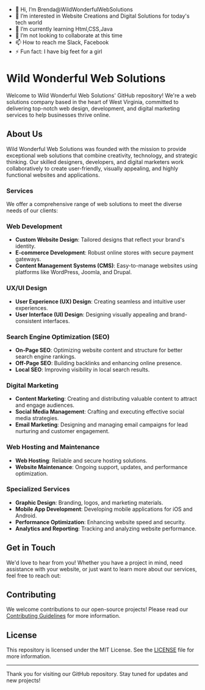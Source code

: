 - 👋 Hi, I’m Brenda@WildWonderfulWebSolutions
- 👀 I’m interested in Website Creations and Digital Solutions for today's tech world
- 🌱 I’m currently learning Html,CSS,Java
- 💞️ I’m not looking to collaborate at this time
- 📫 How to reach me Slack, Facebook 
- ⚡ Fun fact: I have big feet for a girl

<!---
WildWonderfulWebSolutions/WildWonderfulWebSolutions is a ✨ special ✨ repository because its `README.md` (this file) appears on your GitHub profile.
You can click the Preview link to take a look at your changes.
--->
# Wild Wonderful Web Solutions

Welcome to Wild Wonderful Web Solutions' GitHub repository! We're a web solutions company based in the heart of West Virginia, committed to delivering top-notch web design, development, and digital marketing services to help businesses thrive online.

## About Us

Wild Wonderful Web Solutions was founded with the mission to provide exceptional web solutions that combine creativity, technology, and strategic thinking. Our skilled designers, developers, and digital marketers work collaboratively to create user-friendly, visually appealing, and highly functional websites and applications.

### Services

We offer a comprehensive range of web solutions to meet the diverse needs of our clients:

### Web Development
- **Custom Website Design**: Tailored designs that reflect your brand's identity.
- **E-commerce Development**: Robust online stores with secure payment gateways.
- **Content Management Systems (CMS)**: Easy-to-manage websites using platforms like WordPress, Joomla, and Drupal.

### UX/UI Design
- **User Experience (UX) Design**: Creating seamless and intuitive user experiences.
- **User Interface (UI) Design**: Designing visually appealing and brand-consistent interfaces.

### Search Engine Optimization (SEO)
- **On-Page SEO**: Optimizing website content and structure for better search engine rankings.
- **Off-Page SEO**: Building backlinks and enhancing online presence.
- **Local SEO**: Improving visibility in local search results.

### Digital Marketing
- **Content Marketing**: Creating and distributing valuable content to attract and engage audiences.
- **Social Media Management**: Crafting and executing effective social media strategies.
- **Email Marketing**: Designing and managing email campaigns for lead nurturing and customer engagement.

### Web Hosting and Maintenance
- **Web Hosting**: Reliable and secure hosting solutions.
- **Website Maintenance**: Ongoing support, updates, and performance optimization.

### Specialized Services
- **Graphic Design**: Branding, logos, and marketing materials.
- **Mobile App Development**: Developing mobile applications for iOS and Android.
- **Performance Optimization**: Enhancing website speed and security.
- **Analytics and Reporting**: Tracking and analyzing website performance.
<!---
## Projects

Explore some of our recent projects and see how we've helped businesses achieve their digital goals:

1. **Project Name**: Brief description and link to the project.
2. **Project Name**: Brief description and link to the project.
3. **Project Name**: Brief description and link to the project.
--->
## Get in Touch

We'd love to hear from you! Whether you have a project in mind, need assistance with your website, or just want to learn more about our services, feel free to reach out:
<!---
- **Email**: [contact@wildwonderfulwebsolutions.com](mailto:contact@wildwonderfulwebsolutions.com)
- **Website**: [www.wildwonderfulwebsolutions.com](https://www.wildwonderfulwebsolutions.com)
- **LinkedIn**: [Wild Wonderful Web Solutions](https://www.linkedin.com/company/wild-wonderful-web-solutions)
- **Twitter**: [@WWW_Solutions](https://twitter.com/WWW_Solutions) --->

## Contributing

We welcome contributions to our open-source projects! Please read our [Contributing Guidelines](CONTRIBUTING.md) for more information.

## License

This repository is licensed under the MIT License. See the [LICENSE](LICENSE) file for more information.

---

Thank you for visiting our GitHub repository. Stay tuned for updates and new projects!


